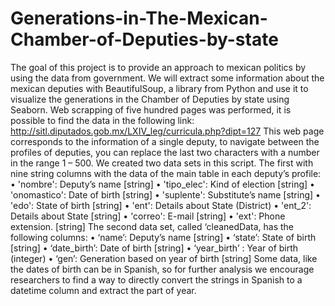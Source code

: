 # Generations-in-The-Mexican-Chamber-of-Deputies-by-state
The goal of this project is to provide an approach to mexican politics by using the data from government. We will extract some information about the mexican deputies with BeautifulSoup, a library from Python and use it to visualize the generations in the Chamber of Deputies by state using Seaborn. 
Web scrapping of five hundred pages was performed, it is possible to find the data in the following link: http://sitl.diputados.gob.mx/LXIV_leg/curricula.php?dipt=127 This web page corresponds to the information of a single deputy, to navigate between the profiles of deputies, you can replace the last two characters with a number in the range 1 – 500.
We created two data sets in this script. The first with nine string columns with the data of the main table in each deputy’s profile:
•	  'nombre': Deputy’s name [string]
•	  'tipo_elec': Kind of election [string]
•	  'onomastico': Date of birth [string]
•	  'suplente': Substitute’s name [string]
•	  'edo': State of birth [string]
•	  'ent': Details about State (District)
•	  'ent_2': Details about State [string]
•	  'correo': E-mail [string]
•	  'ext': Phone extension. [string]
The second data set, called ‘cleanedData, has the following columns:
•	  ‘name’: Deputy’s name [string]
•	  ‘state’: State of birth [string]
•	  ‘date_birth’: Date of birth [string]
•	  ‘year_birth’ : Year of birth (integer)
•	  ‘gen’: Generation based on year of birth [string]
Some data, like the dates of birth can be in Spanish, so for further analysis we encourage researchers to find a way to directly convert the strings in Spanish to a datetime column and extract the part of year.

